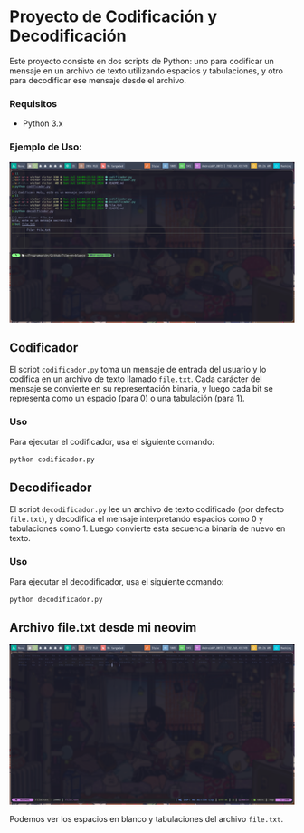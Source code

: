 # Proyecto de Codificación y Decodificación

Este proyecto consiste en dos scripts de Python: uno para codificar un mensaje en un archivo de texto utilizando espacios y tabulaciones, y otro para decodificar ese mensaje desde el archivo.

### Requisitos
- Python 3.x

### Ejemplo de Uso:

![Imagen 1](./img/img1.png)

## Codificador

El script `codificador.py` toma un mensaje de entrada del usuario y lo codifica en un archivo de texto llamado `file.txt`. Cada carácter del mensaje se convierte en su representación binaria, y luego cada bit se representa como un espacio (para 0) o una tabulación (para 1).

### Uso

Para ejecutar el codificador, usa el siguiente comando:

```bash
python codificador.py
```

## Decodificador

El script `decodificador.py` lee un archivo de texto codificado (por defecto `file.txt`), y decodifica el mensaje interpretando espacios como 0 y tabulaciones como 1. Luego convierte esta secuencia binaria de nuevo en texto.

### Uso

Para ejecutar el decodificador, usa el siguiente comando:

```bash
python decodificador.py
```

## Archivo file.txt desde mi neovim

![Imagen 2](./img/img2.png)

Podemos ver los espacios en blanco y tabulaciones del archivo `file.txt`.
